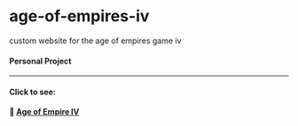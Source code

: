 # age-of-empires-iv
custom website for the age of empires game iv

#### Personal Project

---
#### Click to see:
#### 🚀 [Age of Empire IV](https://age-of-empires-iv.vercel.app)
